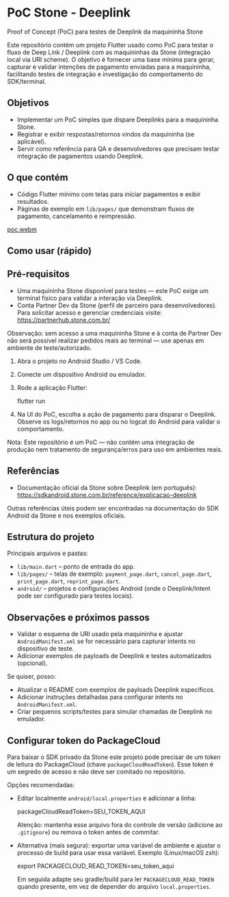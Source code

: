 # PoC Stone - Deeplink

Proof of Concept (PoC) para testes de Deeplink da maquininha Stone

Este repositório contém um projeto Flutter usado como PoC para testar o fluxo
de Deep Link / Deeplink com as maquininhas da Stone (integração local via URI
scheme). O objetivo é fornecer uma base mínima para gerar, capturar e validar
intenções de pagamento enviadas para a maquininha, facilitando testes de
integração e investigação do comportamento do SDK/terminal.

## Objetivos

- Implementar um PoC simples que dispare Deeplinks para a maquininha Stone.
- Registrar e exibir respostas/retornos vindos da maquininha (se aplicável).
- Servir como referência para QA e desenvolvedores que precisam testar
	integração de pagamentos usando Deeplink.

## O que contém

- Código Flutter mínimo com telas para iniciar pagamentos e exibir resultados.
- Páginas de exemplo em `lib/pages/` que demonstram fluxos de pagamento,
	cancelamento e reimpressão.

[poc.webm](https://github.com/user-attachments/assets/9493f039-0140-4c45-b353-22102e40385b)


## Como usar (rápido)

## Pré-requisitos

- Uma maquininha Stone disponível para testes — este PoC exige um terminal
	físico para validar a interação via Deeplink.
- Conta Partner Dev da Stone (perfil de parceiro para desenvolvedores). Para
	solicitar acesso e gerenciar credenciais visite: https://partnerhub.stone.com.br/

Observação: sem acesso a uma maquininha Stone e à conta de Partner Dev não será
possível realizar pedidos reais ao terminal — use apenas em ambiente de
teste/autorizado.


1. Abra o projeto no Android Studio / VS Code.
2. Conecte um dispositivo Android ou emulador.
3. Rode a aplicação Flutter:

	 flutter run

4. Na UI do PoC, escolha a ação de pagamento para disparar o Deeplink.
	 Observe os logs/retornos no app ou no logcat do Android para validar o
	 comportamento.

Nota: Este repositório é um PoC — não contém uma integração de produção nem
tratamento de segurança/erros para uso em ambientes reais.

## Referências

- Documentação oficial da Stone sobre Deeplink (em português):
	https://sdkandroid.stone.com.br/reference/explicacao-deeplink

Outras referências úteis podem ser encontradas na documentação do SDK Android
da Stone e nos exemplos oficiais.

## Estrutura do projeto

Principais arquivos e pastas:

- `lib/main.dart` – ponto de entrada do app.
- `lib/pages/` – telas de exemplo: `payment_page.dart`, `cancel_page.dart`,
	`print_page.dart`, `reprint_page.dart`.
- `android/` – projetos e configurações Android (onde o Deeplink/Intent pode ser
	configurado para testes locais).

## Observações e próximos passos

- Validar o esquema de URI usado pela maquininha e ajustar `AndroidManifest.xml`
	se for necessário para capturar intents no dispositivo de teste.
- Adicionar exemplos de payloads de Deeplink e testes automatizados (opcional).

Se quiser, posso:

- Atualizar o README com exemplos de payloads Deeplink específicos.
- Adicionar instruções detalhadas para configurar intents no `AndroidManifest.xml`.
- Criar pequenos scripts/testes para simular chamadas de Deeplink no emulador.

## Configurar token do PackageCloud

Para baixar o SDK privado da Stone este projeto pode precisar de um token
de leitura do PackageCloud (chave `packageCloudReadToken`). Esse token é
um segredo de acesso e não deve ser comitado no repositório.

Opções recomendadas:

- Editar localmente `android/local.properties` e adicionar a linha:

	packageCloudReadToken=SEU_TOKEN_AQUI

	Atenção: mantenha esse arquivo fora do controle de versão (adicione ao
	`.gitignore`) ou remova o token antes de commitar.

- Alternativa (mais segura): exportar uma variável de ambiente e ajustar o
	processo de build para usar essa variável. Exemplo (Linux/macOS zsh):

	export PACKAGECLOUD_READ_TOKEN=seu_token_aqui

	Em seguida adapte seu gradle/build para ler `PACKAGECLOUD_READ_TOKEN` quando
	presente, em vez de depender do arquivo `local.properties`.
